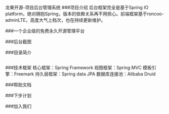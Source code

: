 龙果开源-项目后台管理系统
###项目介绍
后台框架完全是基于Spring IO platform，绝对拥抱Spring，版本的依赖关系再不用担心。前端框架基于roncoo-adminLTE，高度大气上档次，也在持续更新维护。

###一个企业级的免费永久开源管理平台

###后台截图


###目录简介
```

```

###技术框架
核心框架：Spring Framework
视图框架：Spring MVC
模板引擎：Freemark
持久层框架：Spring data JPA
数据库连接池：Alibaba Druid


###帮助文档

###下步计划

###加入我们
